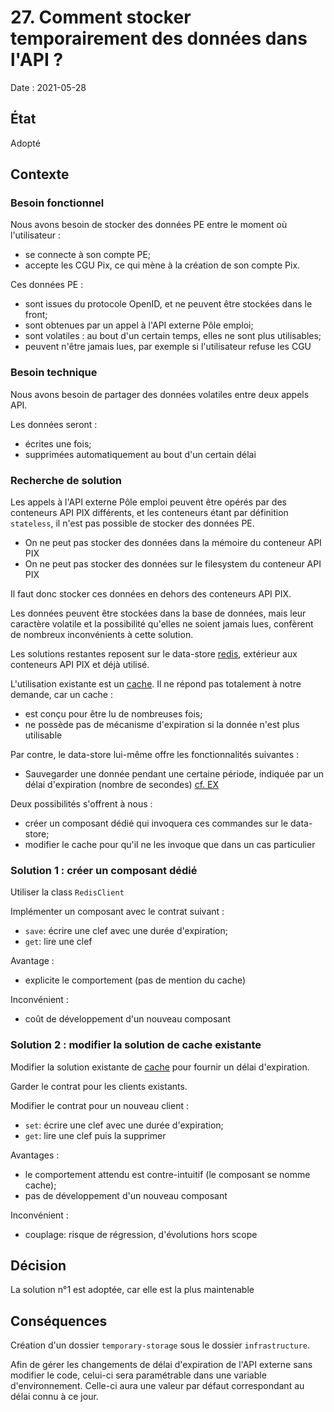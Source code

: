 # 27. Comment stocker temporairement des données dans l'API ?

Date : 2021-05-28

## État
Adopté

## Contexte 

### Besoin fonctionnel

Nous avons besoin de stocker des données PE entre le moment où l'utilisateur :
- se connecte à son compte PE;
- accepte les CGU Pix, ce qui mène à la création de son compte Pix.

Ces données PE :
- sont issues du protocole OpenID, et ne peuvent être stockées dans le front;
- sont obtenues par un appel à l'API externe Pôle emploi;
- sont volatiles : au bout d'un certain temps, elles ne sont plus utilisables;
- peuvent n'être jamais lues, par exemple si l'utilisateur refuse les CGU

### Besoin technique

Nous avons besoin de partager des données volatiles entre deux appels API.

Les données seront : 
- écrites une fois;
- supprimées automatiquement au bout d'un certain délai

### Recherche de solution

Les appels à l'API externe Pôle emploi peuvent être opérés par des conteneurs API PIX différents, 
et les conteneurs étant par définition `stateless`, il n'est pas possible de stocker des données PE. 
- On ne peut pas stocker des données dans la mémoire du conteneur API PIX
- On ne peut pas stocker des données sur le filesystem du conteneur API PIX

Il faut donc stocker ces données en dehors des conteneurs API PIX.

Les données peuvent être stockées dans la base de données, mais leur caractère volatile
et la possibilité qu'elles ne soient jamais lues, confèrent de nombreux inconvénients 
à cette solution.

Les solutions restantes reposent sur le data-store [redis](https://en.wikipedia.org/wiki/Redis),
extérieur aux conteneurs API PIX et déjà utilisé.

L'utilisation existante est un [cache](./0005-ajout-d-un-cache-memoire-distribute-pour-le-contenu-pedagogique.md).
Il ne répond pas totalement à notre demande, car un cache :
- est conçu pour être lu de nombreuses fois;
- ne possède pas de mécanisme d'expiration si la donnée n'est plus utilisable

Par contre, le data-store lui-même offre les fonctionnalités suivantes :
- Sauvegarder une donnée pendant une certaine période, indiquée par un délai d'expiration (nombre de secondes) [cf. EX](https://redis.io/commands/set)

Deux possibilités s'offrent à nous :
- créer un composant dédié qui invoquera ces commandes sur le data-store;
- modifier le cache pour qu'il ne les invoque que dans un cas particulier

### Solution 1 : créer un composant dédié

Utiliser la class `RedisClient` 

Implémenter un composant avec le contrat suivant :
- `save`: écrire une clef avec une durée d'expiration;
- `get`: lire une clef
 
Avantage :
- explicite le comportement (pas de mention du cache)

Inconvénient :
- coût de développement d'un nouveau composant

### Solution 2 : modifier la solution de cache existante

Modifier la solution existante de [cache](./0005-ajout-d-un-cache-memoire-distribute-pour-le-contenu-pedagogique.md)
pour fournir un délai d'expiration.

Garder le contrat pour les clients existants.

Modifier le contrat pour un nouveau client :
- `set`: écrire une clef avec une durée d'expiration;
- `get`: lire une clef puis la supprimer

Avantages :
- le comportement attendu est contre-intuitif (le composant se nomme cache);
- pas de développement d'un nouveau composant

Inconvénient :
- couplage: risque de régression, d'évolutions hors scope

## Décision

La solution n°1 est adoptée, car elle est la plus maintenable

## Conséquences

Création d'un dossier `temporary-storage` sous le dossier `infrastructure`.

Afin de gérer les changements de délai d'expiration de l'API externe 
sans modifier le code, celui-ci sera paramétrable dans une variable d'environnement.
Celle-ci aura une valeur par défaut correspondant au délai connu à ce jour.
